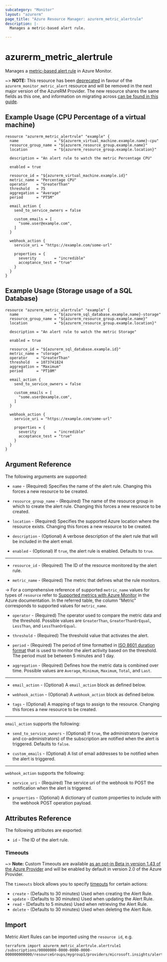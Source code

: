 ```yaml
---
subcategory: "Monitor"
layout: "azurerm"
page_title: "Azure Resource Manager: azurerm_metric_alertrule"
description: |-
  Manages a metric-based alert rule.

---
```


# azurerm_metric_alertrule

Manages a [metric-based alert rule](https://docs.microsoft.com/en-us/azure/monitoring-and-diagnostics/monitor-quick-resource-metric-alert-portal) in Azure Monitor.

~> **NOTE:** This resource has been [deprecated](https://docs.microsoft.com/en-us/azure/azure-monitor/platform/monitoring-classic-retirement) in favour of the `azurerm_monitor_metric_alert` resource and will be removed in the next major version of the AzureRM Provider. The new resource shares the same fields as this one, and information on migrating across [can be found in this guide](../guides/migrating-between-renamed-resources.html).

## Example Usage (CPU Percentage of a virtual machine)

```hcl
resource "azurerm_metric_alertrule" "example" {
  name                = "${azurerm_virtual_machine.example.name}-cpu"
  resource_group_name = "${azurerm_resource_group.example.name}"
  location            = "${azurerm_resource_group.example.location}"

  description = "An alert rule to watch the metric Percentage CPU"

  enabled = true

  resource_id = "${azurerm_virtual_machine.example.id}"
  metric_name = "Percentage CPU"
  operator    = "GreaterThan"
  threshold   = 75
  aggregation = "Average"
  period      = "PT5M"

  email_action {
    send_to_service_owners = false

    custom_emails = [
      "some.user@example.com",
    ]
  }

  webhook_action {
    service_uri = "https://example.com/some-url"

    properties = {
      severity        = "incredible"
      acceptance_test = "true"
    }
  }
}
```

## Example Usage (Storage usage of a SQL Database)

```hcl
resource "azurerm_metric_alertrule" "example" {
  name                = "${azurerm_sql_database.example.name}-storage"
  resource_group_name = "${azurerm_resource_group.example.name}"
  location            = "${azurerm_resource_group.example.location}"

  description = "An alert rule to watch the metric Storage"

  enabled = true

  resource_id = "${azurerm_sql_database.example.id}"
  metric_name = "storage"
  operator    = "GreaterThan"
  threshold   = 1073741824
  aggregation = "Maximum"
  period      = "PT10M"

  email_action {
    send_to_service_owners = false

    custom_emails = [
      "some.user@example.com",
    ]
  }

  webhook_action {
    service_uri = "https://example.com/some-url"

    properties = {
      severity        = "incredible"
      acceptance_test = "true"
    }
  }
}
```

## Argument Reference

The following arguments are supported:

* `name` - (Required) Specifies the name of the alert rule. Changing this forces a new resource to be created.

* `resource_group_name` - (Required) The name of the resource group in which to create the alert rule. Changing this forces a new resource to be created.

* `location` - (Required) Specifies the supported Azure location where the resource exists. Changing this forces a new resource to be created.

* `description` - (Optional) A verbose description of the alert rule that will be included in the alert email.

* `enabled` - (Optional) If `true`, the alert rule is enabled. Defaults to `true`.

---

* `resource_id` - (Required) The ID of the resource monitored by the alert rule.

* `metric_name` - (Required) The metric that defines what the rule monitors.

-> For a comprehensive reference of supported `metric_name` values for types of `resource` refer to [Supported metrics with Azure Monitor](https://docs.microsoft.com/en-us/azure/monitoring-and-diagnostics/monitoring-supported-metrics) in the Azure documentation. In the referred table, the column "Metric" corresponds to supported values for `metric_name`.

* `operator` - (Required) The operator used to compare the metric data and the threshold. Possible values are `GreaterThan`, `GreaterThanOrEqual`, `LessThan`, and `LessThanOrEqual`.

* `threshold` - (Required) The threshold value that activates the alert.

* `period` - (Required) The period of time formatted in [ISO 8601 duration format](https://en.wikipedia.org/wiki/ISO_8601#Durations) that is used to monitor the alert activity based on the threshold. The period must be between 5 minutes and 1 day.

* `aggregation` - (Required) Defines how the metric data is combined over time. Possible values are `Average`, `Minimum`, `Maximum`, `Total`, and `Last`.

---

* `email_action` - (Optional) A `email_action` block as defined below.

* `webhook_action` - (Optional) A `webhook_action` block as defined below.

* `tags` - (Optional) A mapping of tags to assign to the resource. Changing this forces a new resource to be created.

---

`email_action` supports the following:

* `send_to_service_owners` - (Optional) If `true`, the administrators (service and co-administrators) of the subscription are notified when the alert is triggered. Defaults to `false`.

* `custom_emails` - (Optional) A list of email addresses to be notified when the alert is triggered.

---

`webhook_action` supports the following:

* `service_uri` - (Required) The service uri of the webhook to POST the notification when the alert is triggered.

* `properties` - (Optional) A dictionary of custom properties to include with the webhook POST operation payload.

## Attributes Reference

The following attributes are exported:

* `id` - The ID of the alert rule.

### Timeouts

~> **Note:** Custom Timeouts are available [as an opt-in Beta in version 1.43 of the Azure Provider](/docs/providers/azurerm/guides/2.0-beta.html) and will be enabled by default in version 2.0 of the Azure Provider.

The `timeouts` block allows you to specify [timeouts](https://www.terraform.io/docs/configuration/resources.html#timeouts) for certain actions:

* `create` - (Defaults to 30 minutes) Used when creating the Alert Rule.
* `update` - (Defaults to 30 minutes) Used when updating the Alert Rule.
* `read` - (Defaults to 5 minutes) Used when retrieving the Alert Rule.
* `delete` - (Defaults to 30 minutes) Used when deleting the Alert Rule.

## Import

Metric Alert Rules can be imported using the `resource id`, e.g.

```
terraform import azurerm_metric_alertrule.alertrule1 /subscriptions/00000000-0000-0000-0000-000000000000/resourceGroups/mygroup1/providers/microsoft.insights/alertrules/alertrule1
```
